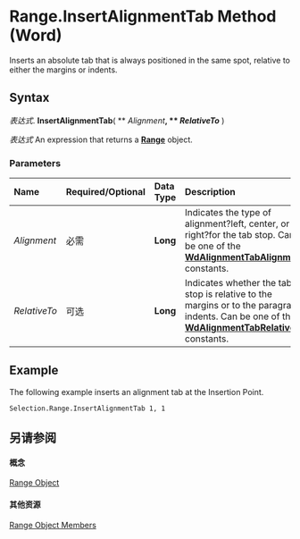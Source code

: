 
# Range.InsertAlignmentTab Method (Word)

Inserts an absolute tab that is always positioned in the same spot, relative to either the margins or indents.


## Syntax

 _表达式_. **InsertAlignmentTab**( ** _Alignment_**, ** _RelativeTo_** )

 _表达式_ An expression that returns a **[Range](15a7a1c4-5f3f-5b6e-60e9-29688de3f274.md)** object.


### Parameters



|**Name**|**Required/Optional**|**Data Type**|**Description**|
|:-----|:-----|:-----|:-----|
| _Alignment_|必需|**Long**|Indicates the type of alignment?left, center, or right?for the tab stop. Can be one of the  **[WdAlignmentTabAlignment](5d50a34a-ab6f-680e-0e8f-2628ed0bc0cc.md)** constants.|
| _RelativeTo_|可选|**Long**|Indicates whether the tab stop is relative to the margins or to the paragraph indents. Can be one of the  **[WdAlignmentTabRelative](e426fe51-532c-7322-e1c0-8950833a3095.md)** constants.|

## Example

The following example inserts an alignment tab at the Insertion Point.


```
Selection.Range.InsertAlignmentTab 1, 1
```


## 另请参阅


#### 概念


[Range Object](15a7a1c4-5f3f-5b6e-60e9-29688de3f274.md)
#### 其他资源


[Range Object Members](http://msdn.microsoft.com/library/3c4a36d9-2a80-5aaf-827b-275a52bfa193%28Office.15%29.aspx)